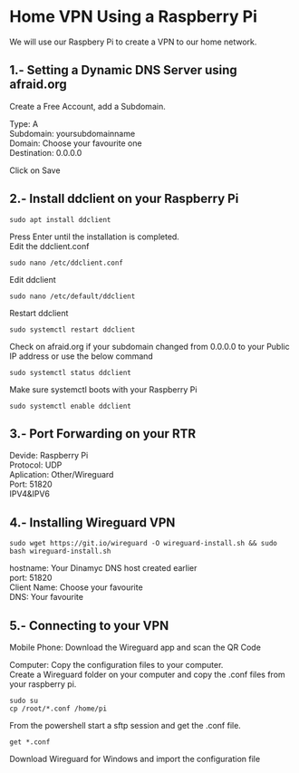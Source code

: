 # Home VPN Using a Raspberry Pi

We will use our Raspbery Pi to create a VPN to our home network.

## 1.- Setting a Dynamic DNS Server using afraid.org

Create a Free Account, add a Subdomain.

  Type: A \
  Subdomain: yoursubdomainname \
  Domain: Choose your favourite one \
  Destination: 0.0.0.0 
  
Click on Save 

## 2.- Install ddclient on your Raspberry Pi

```
sudo apt install ddclient
```

Press Enter until the installation is completed.\
Edit the ddclient.conf
```
sudo nano /etc/ddclient.conf
```
Edit ddclient
```
sudo nano /etc/default/ddclient
```

Restart ddclient
```
sudo systemctl restart ddclient
```

Check on afraid.org if your subdomain changed from 0.0.0.0 to your Public IP address or use the below command
```
sudo systemctl status ddclient
```

Make sure systemctl boots with your Raspberry Pi
```
sudo systemctl enable ddclient
```

## 3.- Port Forwarding on your RTR

Devide: Raspberry Pi\
Protocol: UDP\
Aplication: Other/Wireguard\
Port: 51820\
IPV4&IPV6

## 4.- Installing Wireguard VPN

```
sudo wget https://git.io/wireguard -O wireguard-install.sh && sudo bash wireguard-install.sh
```

hostname: Your Dinamyc DNS host created earlier\
port: 51820\
Client Name: Choose your favourite\
DNS: Your favourite

## 5.- Connecting to your VPN

Mobile Phone: Download the Wireguard app and scan the QR Code

Computer: Copy the configuration files to your computer.\
Create a Wireguard folder on your computer and copy the .conf files from your raspberry pi.
```
sudo su
cp /root/*.conf /home/pi
```
From the powershell start a sftp session and get the .conf file.
```
get *.conf
```
Download Wireguard for Windows and import the configuration file
